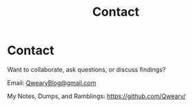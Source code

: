 ﻿---
layout: default
title: Contact
permalink: /contact/
---


# Contact


Want to collaborate, ask questions, or discuss findings?


Email: QwearyBlog@gmail.com


My Notes, Dumps, and Ramblings: https://github.com/Qweary/
